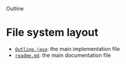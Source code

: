 Outline





# File system layout

- [`Outline.java`](./Outline.java): the main implementation file
- [`readme.md`](./readme.md): the main documentation file

